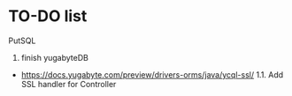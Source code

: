TO-DO list
==========

PutSQL
  1. finish yugabyteDB
   - https://docs.yugabyte.com/preview/drivers-orms/java/ycql-ssl/
  1.1. Add SSL handler for Controller




